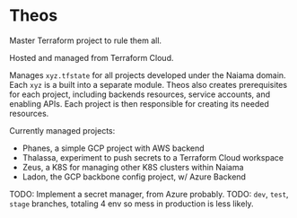 # Theos

Master Terraform project to rule them all. 

Hosted and managed from Terraform Cloud.

Manages `xyz.tfstate` for all projects developed under the Naiama domain. Each `xyz` is a built into a separate module. Theos also creates prerequisites for each project, including backends resources, service accounts, and enabling APIs. Each project is then responsible for creating its needed resources.

Currently managed projects:
* Phanes, a simple GCP project with AWS backend
* Thalassa, experiment to push secrets to a Terraform Cloud workspace
* Zeus, a K8S for managing other K8S clusters within Naiama
* Ladon, the GCP backbone config project, w/ Azure Backend

TODO: Implement a secret manager, from Azure probably.
TODO: `dev`, `test`, `stage` branches, totaling 4 env so mess in production is less likely.
